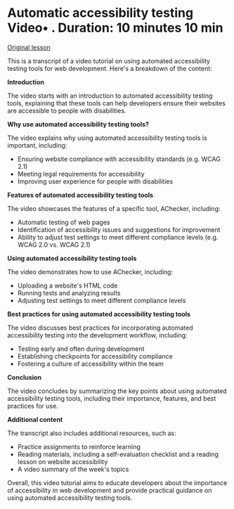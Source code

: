 # Automatic accessibility testing Video• . Duration: 10 minutes 10 min

[Original lesson](https://www.coursera.org/learn/uol-web-development/lecture/eeRf6/automatic-accessibility-testing)

This is a transcript of a video tutorial on using automated accessibility testing tools for web development. Here's a breakdown of the content:

**Introduction**

The video starts with an introduction to automated accessibility testing tools, explaining that these tools can help developers ensure their websites are accessible to people with disabilities.

**Why use automated accessibility testing tools?**

The video explains why using automated accessibility testing tools is important, including:

* Ensuring website compliance with accessibility standards (e.g. WCAG 2.1)
* Meeting legal requirements for accessibility
* Improving user experience for people with disabilities

**Features of automated accessibility testing tools**

The video showcases the features of a specific tool, AChecker, including:

* Automatic testing of web pages
* Identification of accessibility issues and suggestions for improvement
* Ability to adjust test settings to meet different compliance levels (e.g. WCAG 2.0 vs. WCAG 2.1)

**Using automated accessibility testing tools**

The video demonstrates how to use AChecker, including:

* Uploading a website's HTML code
* Running tests and analyzing results
* Adjusting test settings to meet different compliance levels

**Best practices for using automated accessibility testing tools**

The video discusses best practices for incorporating automated accessibility testing into the development workflow, including:

* Testing early and often during development
* Establishing checkpoints for accessibility compliance
* Fostering a culture of accessibility within the team

**Conclusion**

The video concludes by summarizing the key points about using automated accessibility testing tools, including their importance, features, and best practices for use.

**Additional content**

The transcript also includes additional resources, such as:

* Practice assignments to reinforce learning
* Reading materials, including a self-evaluation checklist and a reading lesson on website accessibility
* A video summary of the week's topics

Overall, this video tutorial aims to educate developers about the importance of accessibility in web development and provide practical guidance on using automated accessibility testing tools.

